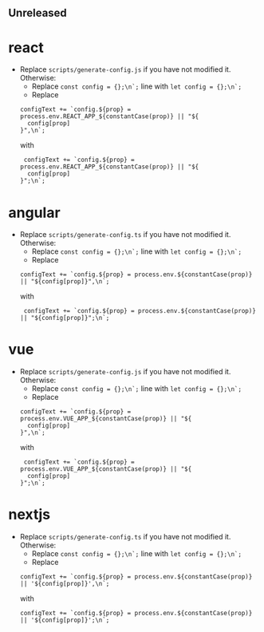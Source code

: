 ## Unreleased

# react

* Replace `scripts/generate-config.js` if you have not modified it. Otherwise:
    * Replace ``const config = {};\n`;`` line with ``let config = {};\n`;``
    * Replace 
    ```
    configText += `config.${prop} = process.env.REACT_APP_${constantCase(prop)} || "${
      config[prop]
    }",\n`;
    ```
    with 
    ```
     configText += `config.${prop} = process.env.REACT_APP_${constantCase(prop)} || "${
      config[prop]
    }";\n`;
    ```

# angular

* Replace `scripts/generate-config.ts` if you have not modified it. Otherwise:
    * Replace ``const config = {};\n`;`` line with ``let config = {};\n`;``
    * Replace 
    ```
    configText += `config.${prop} = process.env.${constantCase(prop)} || "${config[prop]}",\n`;
    ```
    with 
    ```
     configText += `config.${prop} = process.env.${constantCase(prop)} || "${config[prop]}";\n`;
    ```

# vue

* Replace `scripts/generate-config.js` if you have not modified it. Otherwise:
    * Replace ``const config = {};\n`;`` line with ``let config = {};\n`;``
    * Replace 
    ```
    configText += `config.${prop} = process.env.VUE_APP_${constantCase(prop)} || "${
      config[prop]
    }",\n`;
    ```
    with 
    ```
     configText += `config.${prop} = process.env.VUE_APP_${constantCase(prop)} || "${
      config[prop]
    }";\n`;
    ```

# nextjs

* Replace `scripts/generate-config.ts` if you have not modified it. Otherwise:
    * Replace ``const config = {};\n`;`` line with ``let config = {};\n`;``
    * Replace 
    ```
    configText += `config.${prop} = process.env.${constantCase(prop)} || '${config[prop]}',\n`;
    ```
    with 
    ```
    configText += `config.${prop} = process.env.${constantCase(prop)} || '${config[prop]}';\n`;
    ```
